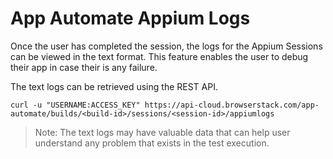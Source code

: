 # App Automate Appium Logs

Once the user has completed the session, the logs for the Appium Sessions can be viewed in the text format. This feature enables the user to debug their app in case their is any failure. 

The text logs can be retrieved using the REST API.

```
curl -u "USERNAME:ACCESS_KEY" https://api-cloud.browserstack.com/app-automate/builds/<build-id>/sessions/<session-id>/appiumlogs
```

> Note: The text logs may have valuable data that can help user understand any problem that exists in the test execution.
